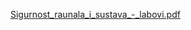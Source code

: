 [Sigurnost_raunala_i_sustava_-_labovi.pdf](https://github.com/karloraos/labovi/files/7360893/Sigurnost_raunala_i_sustava_-_labovi.pdf)
